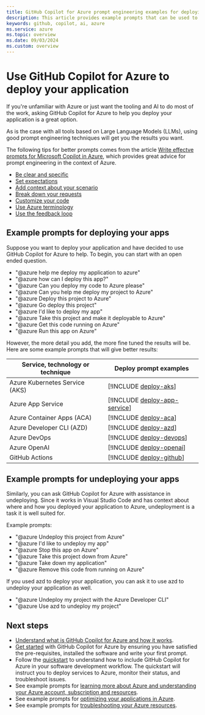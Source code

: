```yaml
---
title: GitHub Copilot for Azure prompt engineering examples for deploying your application
description: This article provides example prompts that can be used to help deploy your application to the cloud.
keywords: github, copilot, ai, azure
ms.service: azure
ms.topic: overview
ms.date: 09/03/2024
ms.custom: overview
---
```


# Use GitHub Copilot for Azure to deploy your application

If you're unfamiliar with Azure or just want the tooling and AI to do most of the work, asking GitHub Copilot for Azure to help you deploy your application is a great option.

As is the case with all tools based on Large Language Models (LLMs), using good prompt engineering techniques will get you the results you want.

The following tips for better prompts comes from the article [Write effectve prompts for Microsoft Copilot in Azure](/azure/copilot/write-effective-prompts), which provides great advice for prompt engineering in the context of Azure.

- [Be clear and specific](/azure/copilot/write-effective-prompts#be-clear-and-specific)
- [Set expectations](/azure/copilot/write-effective-prompts#set-expectations)
- [Add context about your scenario](/azure/copilot/write-effective-prompts#add-context-about-your-scenario)
- [Break down your requests](/azure/copilot/write-effective-prompts#break-down-your-requests)
- [Customize your code](/azure/copilot/write-effective-prompts#customize-your-code)
- [Use Azure terminology](/azure/copilot/write-effective-prompts#use-azure-terminology)
- [Use the feedback loop](/azure/copilot/write-effective-prompts#use-the-feedback-loop)


## Example prompts for deploying your apps

Suppose you want to deploy your application and have decided to use GitHub Copilot for Azure to help. To begin, you can start with an open ended question. 

- "@azure help me deploy my application to azure"
- "@azure how can I deploy this app?"
- "@azure Can you deploy my code to Azure please"
- "@azure Can you help me deploy my project to Azure"
- "@azure Deploy this project to Azure"
- "@azure Go deploy this project"
- "@azure I'd like to deploy my app"
- "@azure Take this project and make it deployable to Azure"
- "@azure Get this code running on Azure"
- "@azure Run this app on Azure"

However, the more detail you add, the more fine tuned the results will be. Here are some example prompts that will give better results:

|Service, technology or technique|Deploy prompt examples|
|---|---|
|Azure Kubernetes Service (AKS)|[!INCLUDE [deploy-aks](./includes/deploy-aks.md)]|
|Azure App Service|[!INCLUDE [deploy-app-service](./includes/deploy-app-service.md)]|
|Azure Container Apps (ACA)|[!INCLUDE [deploy-aca](./includes/deploy-aca.md)]|
|Azure Developer CLI (AZD)|[!INCLUDE [deploy-azd](./includes/deploy-azd.md)]|
|Azure DevOps|[!INCLUDE [deploy-devops](./includes/deploy-devops.md)]|
|Azure OpenAI|[!INCLUDE [deploy-openai](./includes/deploy-openai.md)]|
|GitHub Actions|[!INCLUDE [deploy-github](./includes/deploy-github.md)]|

## Example prompts for undeploying your apps

Similarly, you can ask GitHub Copilot for Azure with assistance in undeploying. Since it works in Visual Studio Code and has context about where and how you deployed your application to Azure, undeployment is a task it is well suited for.

Example prompts:

- "@azure Undeploy this project from Azure"
- "@azure I'd like to undeploy my app"
- "@azure Stop this app on Azure"
- "@azure Take this project down from Azure"
- "@azure Take down my application"
- "@azure Remove this code from running on Azure"


If you used azd to deploy your application, you can ask it to use azd to undeploy your application as well.

- "@azure Undeploy my project with the Azure Developer CLI"
- "@azure Use azd to undeploy my project"


## Next steps

- [Understand what is GitHub Copilot for Azure and how it works](introduction.md).
- [Get started](get-started.md) with GitHub Copilot for Azure by ensuring you have satisfied the pre-requisites, installed the software and write your first prompt.
- Follow the [quickstart](quickstart-build-deploy-improve-applications.md) to understand how to include GitHub Copilot for Azure in your software development workflow. The quickstart will instruct you to deploy services to Azure, monitor their status, and troubleshoot issues.
- See example prompts for [learning more about Azure and understanding your Azure account, subscription and resources](learn-examples.md).
- See example prompts for [optimizing your applications in Azure](optimize-examples.md).
- See example prompts for [troubleshooting your Azure resources](troubleshoot-examples.md).